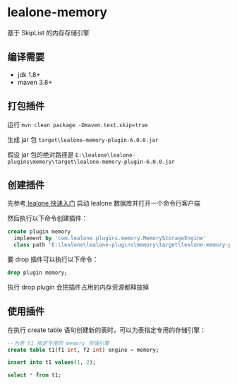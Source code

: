 # lealone-memory

基于 SkipList 的内存存储引擎

## 编译需要

* jdk 1.8+
* maven 3.8+


## 打包插件

运行 `mvn clean package -Dmaven.test.skip=true`

生成 jar 包 `target\lealone-memory-plugin-6.0.0.jar`

假设 jar 包的绝对路径是 `E:\lealone\lealone-plugins\memory\target\lealone-memory-plugin-6.0.0.jar`


## 创建插件

先参考[ lealone 快速入门](https://github.com/lealone/Lealone-Docs/blob/master/应用文档/Lealone数据库快速入门.md) 启动 lealone 数据库并打开一个命令行客户端

然后执行以下命令创建插件：

```sql
create plugin memory
  implement by 'com.lealone.plugins.memory.MemoryStorageEngine' 
  class path 'E:\lealone\lealone-plugins\memory\target\lealone-memory-plugin-6.0.0.jar';
```

要 drop 插件可以执行以下命令：

```sql
drop plugin memory;
```

执行 drop plugin 会把插件占用的内存资源都释放掉


## 使用插件

在执行 create table 语句创建新的表时，可以为表指定专用的存储引擎：

```sql
--为表 t1 指定专用的 memory 存储引擎
create table t1(f1 int, f2 int) engine = memory;

insert into t1 values(1, 2);

select * from t1;
```

